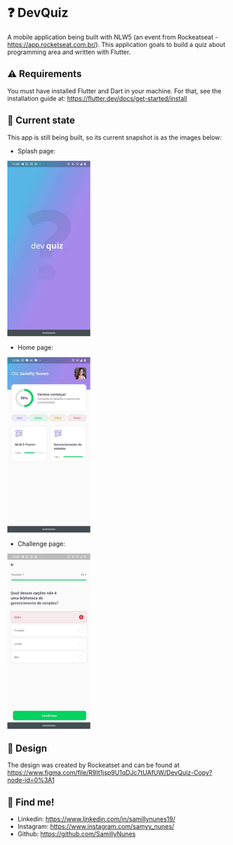# ❓ DevQuiz

A mobile application being built with NLW5 (an event from Rockeatseat - https://app.rocketseat.com.br/). This application goals to build a quiz about programming area and written with Flutter.

## ⚠️ Requirements

You must have installed Flutter and Dart in your machine. For that, see the installation guide at: https://flutter.dev/docs/get-started/install

## 📱 Current state

This app is still being built, so its current snapshot is as the images below:

- Splash page:
<img src="https://github.com/SamillyNunes/dev_quiz_nlw5/blob/main/assets/readme/splash-page.jpg" height="400px">


- Home page:
<img src="https://github.com/SamillyNunes/dev_quiz_nlw5/blob/main/assets/readme/home-page.jpg" height="400px">


- Challenge page:
<img src="https://github.com/SamillyNunes/dev_quiz_nlw5/blob/main/assets/readme/challenge-page.jpg" height="400px">

## 🎨 Design

The design was created by Rockeatset and can be found at https://www.figma.com/file/R9It1jsp9U1qDJc7tUAfUW/DevQuiz-Copy?node-id=0%3A1


## 📌 Find me!
- Linkedin: https://www.linkedin.com/in/samillynunes19/
- Instagram: https://www.instagram.com/samyy_nunes/
- Github: https://github.com/SamillyNunes
